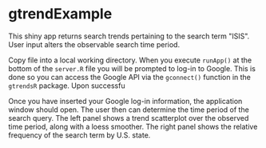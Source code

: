 # gtrendExample

This shiny app returns search trends pertaining to the search term "ISIS". User input alters the observable search time period. 

Copy file into a local working directory. When you execute `runApp()` at the bottom of the `server.R` file you will be prompted to log-in to Google. This is done so you can access the Google API via the `gconnect()` function in the `gtrendsR` package. Upon successfu

Once you have inserted your Google log-in information, the application window should open. The user then can determine the time period of the search query. The left panel shows a trend scatterplot over the observed time period, along with a loess smoother. The right panel shows the relative frequency of the search term by U.S. state.

